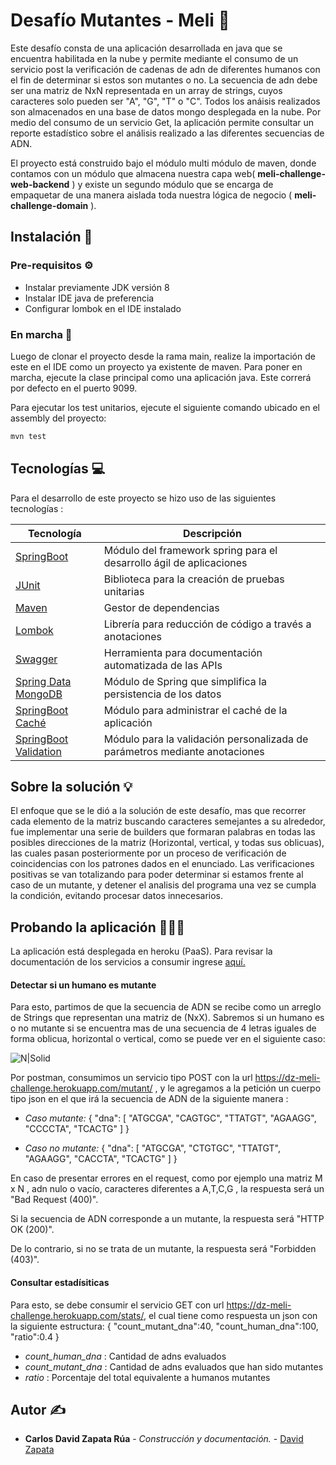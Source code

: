 # Desafío Mutantes - Meli 🧬

Este desafío consta de una aplicación desarrollada en java que se encuentra habilitada en la nube y permite mediante el consumo de un servicio post la verificación de cadenas de adn de diferentes humanos con el fin de determinar si estos son mutantes o no.
La secuencia de adn debe ser una matriz de NxN representada en un array de strings, cuyos caracteres solo pueden ser "A", "G", "T" o "C".
Todos los anáisis realizados son almacenados en una base de datos mongo desplegada en la nube.
Por medio del consumo de un servicio Get, la aplicación permite consultar un reporte estadístico sobre el análisis realizado a las diferentes secuencias de ADN.

El proyecto está construido bajo el módulo multi módulo de maven, donde contamos con un módulo que almacena nuestra capa web( **meli-challenge-web-backend** ) y existe un segundo módulo que se encarga de empaquetar de una manera aislada toda nuestra lógica de negocio ( **meli-challenge-domain** ).

## Instalación 🔧 

### Pre-requisitos ⚙️

- Instalar previamente JDK versión 8
- Instalar IDE java de preferencia
- Configurar lombok en el IDE instalado

### En marcha  🚀

Luego de clonar el proyecto desde la rama main, realize la importación de este en el IDE como un proyecto ya existente de maven. 
Para poner en marcha, ejecute la clase principal como una aplicación java. Este correrá por defecto en el puerto 9099.

Para ejecutar los test unitarios, ejecute el siguiente comando ubicado en el assembly del proyecto:
```sh
mvn test
```

## Tecnologías   💻 

Para el desarrollo de este proyecto se hizo uso de las siguientes tecnologías :

| Tecnología | Descripción |
| ------ | ------ |
| [SpringBoot](https://spring.io/projects/spring-boot) |Módulo del framework spring para el desarrollo ágil de aplicaciones |
| [JUnit](https://junit.org/junit4/) | Biblioteca para la creación de pruebas unitarias |
| [Maven](https://maven.apache.org/) | Gestor de dependencias |
| [Lombok](https://projectlombok.org/) | Librería para reducción de código a través a anotaciones |
| [Swagger](https://swagger.io/) | Herramienta para documentación automatizada de las APIs |
| [Spring Data MongoDB](https://spring.io/projects/spring-data-mongodb/)  | Módulo de Spring que simplifica la persistencia de los datos |
| [SpringBoot Caché](https://spring.io/guides/gs/caching/) | Módulo para administrar el caché de la aplicación |
| [SpringBoot Validation](https://spring.io/guides/gs/validating-form-input/)  | Módulo para la validación personalizada de parámetros mediante anotaciones |

## Sobre la solución 💡
El enfoque que se le dió a la solución de este desafío, mas que recorrer cada elemento de la matriz buscando caracteres semejantes a su alrededor, fue implementar una serie de builders que formaran palabras en todas las posibles direcciones de la matriz (Horizontal, vertical, y todas sus oblicuas), las cuales pasan posteriormente por un proceso de verificación de coincidencias con los patrones dados en el enunciado.
Las verificaciones positivas se van totalizando para poder determinar si estamos frente al caso de un mutante, y detener el analisis del programa una vez se cumpla la condición, evitando procesar datos innecesarios.

## Probando la aplicación 🕵🏻‍♀️

La aplicación está desplegada en heroku (PaaS). Para revisar la documentación de los servicios a consumir ingrese [aquí.](https://dz-meli-challenge.herokuapp.com/swagger-ui.html) 

#### Detectar si un humano es mutante

Para esto, partimos de que la secuencia de ADN se recibe como un arreglo de Strings que representan una matriz de (NxX).
Sabremos si un humano es o no mutante si se encuentra mas de una secuencia de 4 letras iguales de forma oblicua, horizontal o vertical, como se puede ver en el siguiente caso:

![N|Solid](https://i.ibb.co/BNzppjh/mutantes-Img.png)

Por postman, consumimos un servicio tipo POST con la url https://dz-meli-challenge.herokuapp.com/mutant/ , y le agregamos a la petición un cuerpo tipo json en el que irá la secuencia de ADN de la siguiente manera : 
* _Caso mutante:_ { "dna": [ 
"ATGCGA",
"CAGTGC",
"TTATGT",
"AGAAGG",
"CCCCTA",
"TCACTG" ] }

* _Caso no mutante:_ { "dna": [ 
"ATGCGA",
"CTGTGC",
"TTATGT",
"AGAAGG",
"CACCTA",
"TCACTG" ] }

En caso de presentar errores en el request, como por ejemplo una matriz M x N , adn nulo o vacío, caracteres diferentes a A,T,C,G , la respuesta será un "Bad Request (400)".

Si la secuencia de ADN corresponde a un mutante, la respuesta será "HTTP OK (200)".

De lo contrario, si no se trata de un mutante, la respuesta será "Forbidden (403)".

#### Consultar estadísiticas

Para esto, se debe consumir el servicio GET con url https://dz-meli-challenge.herokuapp.com/stats/, el cual tiene como respuesta un json con la siguiente estructura:
{
"count_mutant_dna":40,
"count_human_dna":100, 
"ratio":0.4
}
* _count_human_dna_ : Cantidad de adns evaluados
* _count_mutant_dna_ : Cantidad de adns evaluados que han sido mutantes
* _ratio_ : Porcentaje del total equivalente a humanos mutantes 

## Autor ✍️️

* **Carlos David Zapata Rúa** - *Construcción y documentación.* - [David Zapata](https://www.linkedin.com/in/deiivyzapata/) 
